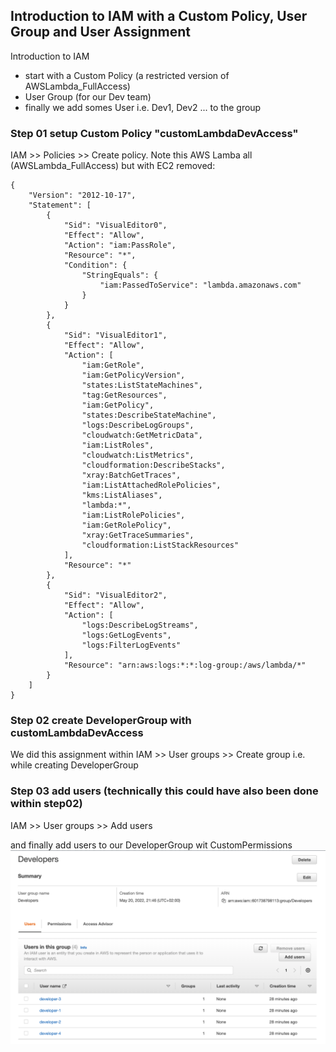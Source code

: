 ## Introduction to IAM with a Custom Policy, User Group and User Assignment 

Introduction to IAM  
- start with a Custom Policy (a restricted version of AWSLambda_FullAccess)
- User Group (for our Dev team)
- finally we add somes User i.e. Dev1, Dev2 ... to the group  

### Step 01 setup Custom Policy "customLambdaDevAccess"

IAM >> Policies >> Create policy.
Note this AWS Lamba all (AWSLambda_FullAccess) but with EC2 removed:

```
{
    "Version": "2012-10-17",
    "Statement": [
        {
            "Sid": "VisualEditor0",
            "Effect": "Allow",
            "Action": "iam:PassRole",
            "Resource": "*",
            "Condition": {
                "StringEquals": {
                    "iam:PassedToService": "lambda.amazonaws.com"
                }
            }
        },
        {
            "Sid": "VisualEditor1",
            "Effect": "Allow",
            "Action": [
                "iam:GetRole",
                "iam:GetPolicyVersion",
                "states:ListStateMachines",
                "tag:GetResources",
                "iam:GetPolicy",
                "states:DescribeStateMachine",
                "logs:DescribeLogGroups",
                "cloudwatch:GetMetricData",
                "iam:ListRoles",
                "cloudwatch:ListMetrics",
                "cloudformation:DescribeStacks",
                "xray:BatchGetTraces",
                "iam:ListAttachedRolePolicies",
                "kms:ListAliases",
                "lambda:*",
                "iam:ListRolePolicies",
                "iam:GetRolePolicy",
                "xray:GetTraceSummaries",
                "cloudformation:ListStackResources"
            ],
            "Resource": "*"
        },
        {
            "Sid": "VisualEditor2",
            "Effect": "Allow",
            "Action": [
                "logs:DescribeLogStreams",
                "logs:GetLogEvents",
                "logs:FilterLogEvents"
            ],
            "Resource": "arn:aws:logs:*:*:log-group:/aws/lambda/*"
        }
    ]
}
```

### Step 02 create DeveloperGroup with customLambdaDevAccess

We did this assignment within IAM >> User groups >> Create group i.e. while creating DeveloperGroup

### Step 03 add users (technically this could have also been done within step02)

IAM >> User groups >> Add users

and finally add users to our DeveloperGroup wit CustomPermissions
![DeveloperGroup-with-Users-and-CustomPermissionsy](DeveloperGroup-with-Users-and-CustomPermissions.png)
